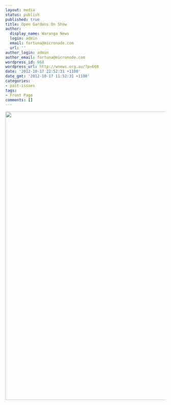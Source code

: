 ```yaml
---
layout: media
status: publish
published: true
title: Open Gardens On Show
author:
  display_name: Waranga News
  login: admin
  email: fortuna@micronode.com
  url: ''
author_login: admin
author_email: fortuna@micronode.com
wordpress_id: 668
wordpress_url: http://wnews.org.au/?p=668
date: '2012-10-17 22:52:31 +1100'
date_gmt: '2012-10-17 11:52:31 +1100'
categories:
- past-issues
tags:
- Front Page
comments: []
---
```


<a href="{{ site.url }}/images/2012/10/frontpage-20121018.pdf"><img class="alignnone size-full wp-image-665" title="Front Page - October 18, 2012" src="{{ site.url }}/images/2012/10/frontpage-20121018.png" alt="" width="624" height="907" /></a>
